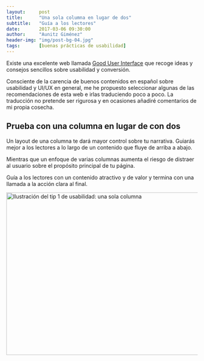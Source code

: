 ```yaml
---
layout:     post
title:      "Una sola columna en lugar de dos"
subtitle:   "Guía a los lectores"
date:       2017-03-06 09:30:00
author:     "Aunitz Giménez"
header-img: "img/post-bg-04.jpg"
tags:       [buenas prácticas de usabilidad]
---
```


<p>Existe una excelente web llamada <a href="http://www.goodui.org" target="_blank" rel="noopener noreferrer">Good User Interface</a> que recoge ideas y consejos sencillos sobre usabilidad y conversión.</p>

<p>Consciente de la carencia de buenos contenidos en español sobre usabilidad y UI/UX en general, me he propuesto seleccionar algunas de las recomendaciones de esta web e irlas traduciendo poco a poco. La traducción no pretende ser rigurosa y en ocasiones añadiré comentarios de mi propia cosecha.</p>

<h2 class="section-heading">Prueba con una columna en lugar de con dos</h2>

<p>Un layout de una columna te dará mayor control sobre tu narrativa. Guiarás mejor a los lectores a lo largo de un contenido que fluye de arriba a abajo.</p>

<p>Mientras que un enfoque de varias columnas aumenta el riesgo de distraer al usuario sobre el propósito principal de tu página.</p>

<p>Guía a los lectores con un contenido atractivo y de valor y termina con una llamada a la acción clara al final.</p>

<p><img src="{{ site.baseurl }}/img/tip-1-una-columna.png" loading="lazy" alt="Ilustración del tip 1 de usabilidad: una sola columna" width="722" height="428"></p>